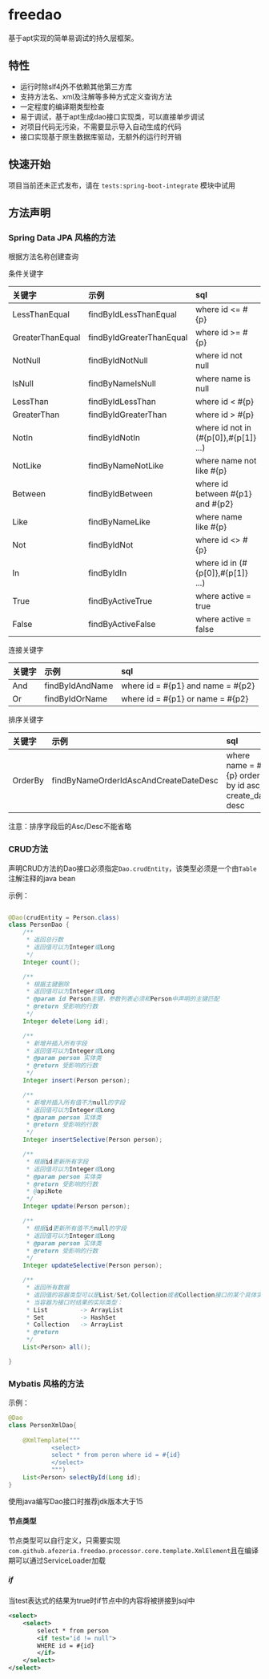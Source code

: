 # freedao

基于apt实现的简单易调试的持久层框架。

## 特性

- 运行时除slf4j外不依赖其他第三方库
- 支持方法名、xml及注解等多种方式定义查询方法
- 一定程度的编译期类型检查
- 易于调试，基于apt生成dao接口实现类，可以直接单步调试
- 对项目代码无污染，不需要显示导入自动生成的代码
- 接口实现基于原生数据库驱动，无额外的运行时开销

## 快速开始

项目当前还未正式发布，请在 `tests:spring-boot-integrate` 模块中试用

## 方法声明

### Spring Data JPA 风格的方法

根据方法名称创建查询

条件关键字

| 关键字              | 示例                       | sql                                   |
|:-----------------|:-------------------------|:--------------------------------------|
| LessThanEqual    | findByIdLessThanEqual    | where id <= #{p}                      |
| GreaterThanEqual | findByIdGreaterThanEqual | where id >= #{p}                      |
| NotNull          | findByIdNotNull          | where id not null                     |
| IsNull           | findByNameIsNull         | where name is null                    |
| LessThan         | findByIdLessThan         | where id < #{p}                       |
| GreaterThan      | findByIdGreaterThan      | where id > #{p}                       |
| NotIn            | findByIdNotIn            | where id not in (#{p[0]},#{p[1]} ...) |
| NotLike          | findByNameNotLike        | where name not like #{p}              |
| Between          | findByIdBetween          | where id between #{p1} and #{p2}      |
| Like             | findByNameLike           | where name like #{p}                  |
| Not              | findByIdNot              | where id <> #{p}                      |
| In               | findByIdIn               | where id in (#{p[0]},#{p[1]} ...)     |
| True             | findByActiveTrue         | where active = true                   |
| False            | findByActiveFalse        | where active = false                  |

连接关键字

| 关键字 | 示例              | sql                               |
|:----|:----------------|:----------------------------------|
| And | findByIdAndName | where id = #{p1} and name = #{p2} |
| Or  | findByIdOrName  | where id = #{p1} or name = #{p2}  |

排序关键字

| 关键字     | 示例                                    | sql                                                 |
|:--------|:--------------------------------------|:----------------------------------------------------|
| OrderBy | findByNameOrderIdAscAndCreateDateDesc | where name = #{p} order by id asc, create_date desc |

注意：排序字段后的Asc/Desc不能省略

### CRUD方法

声明CRUD方法的Dao接口必须指定`Dao.crudEntity`，该类型必须是一个由`Table`注解注释的java bean

示例：

```java

@Dao(crudEntity = Person.class)
class PersonDao {
    /**
     * 返回总行数
     * 返回值可以为Integer或Long
     */
    Integer count();

    /**
     * 根据主键删除
     * 返回值可以为Integer或Long
     * @param id Person主键，参数列表必须和Person中声明的主键匹配
     * @return 受影响的行数
     */
    Integer delete(Long id);

    /**
     * 新增并插入所有字段
     * 返回值可以为Integer或Long
     * @param person 实体类
     * @return 受影响的行数
     */
    Integer insert(Person person);

    /**
     * 新增并插入所有值不为null的字段
     * 返回值可以为Integer或Long
     * @param person 实体类
     * @return 受影响的行数
     */
    Integer insertSelective(Person person);

    /**
     * 根据id更新所有字段
     * 返回值可以为Integer或Long
     * @param person 实体类
     * @return 受影响的行数
     * @apiNote
     */
    Integer update(Person person);

    /**
     * 根据id更新所有值不为null的字段
     * 返回值可以为Integer或Long
     * @param person 实体类
     * @return 受影响的行数
     */
    Integer updateSelective(Person person);

    /**
     * 返回所有数据
     * 返回值的容器类型可以是List/Set/Collection或者Collection接口的某个具体实现类
     * 当容器为接口时结果的实际类型：
     * List         -> ArrayList
     * Set          -> HashSet
     * Collection   -> ArrayList
     * @return
     */
    List<Person> all();

}
```

### Mybatis 风格的方法

示例：
```java
@Dao
class PersonXmlDao{
    
    @XmlTemplate("""
            <select>
            select * from peron where id = #{id}
            </select>
            """)
    List<Person> selectById(Long id);
}
```

使用java编写Dao接口时推荐jdk版本大于15

#### 节点类型

节点类型可以自行定义，只需要实现`com.github.afezeria.freedao.processor.core.template.XmlElement`且在编译期可以通过ServiceLoader加载

##### if

当test表达式的结果为true时if节点中的内容将被拼接到sql中

```xml
<select>
    <select>
        select * from person
        <if test="id != null">
        WHERE id = #{id}
        </if>
    </select>
</select>
```
